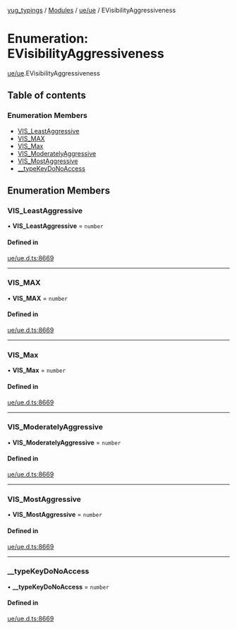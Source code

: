 [yug_typings](../README.md) / [Modules](../modules.md) / [ue/ue](../modules/ue_ue.md) / EVisibilityAggressiveness

# Enumeration: EVisibilityAggressiveness

[ue/ue](../modules/ue_ue.md).EVisibilityAggressiveness

## Table of contents

### Enumeration Members

- [VIS\_LeastAggressive](ue_ue.EVisibilityAggressiveness.md#vis_leastaggressive)
- [VIS\_MAX](ue_ue.EVisibilityAggressiveness.md#vis_max)
- [VIS\_Max](ue_ue.EVisibilityAggressiveness.md#vis_max-1)
- [VIS\_ModeratelyAggressive](ue_ue.EVisibilityAggressiveness.md#vis_moderatelyaggressive)
- [VIS\_MostAggressive](ue_ue.EVisibilityAggressiveness.md#vis_mostaggressive)
- [\_\_typeKeyDoNoAccess](ue_ue.EVisibilityAggressiveness.md#__typekeydonoaccess)

## Enumeration Members

### VIS\_LeastAggressive

• **VIS\_LeastAggressive** = `number`

#### Defined in

[ue/ue.d.ts:8669](https://github.com/YugMetaverse/yug_typings/blob/b7d9b19/ue/ue.d.ts#L8669)

___

### VIS\_MAX

• **VIS\_MAX** = `number`

#### Defined in

[ue/ue.d.ts:8669](https://github.com/YugMetaverse/yug_typings/blob/b7d9b19/ue/ue.d.ts#L8669)

___

### VIS\_Max

• **VIS\_Max** = `number`

#### Defined in

[ue/ue.d.ts:8669](https://github.com/YugMetaverse/yug_typings/blob/b7d9b19/ue/ue.d.ts#L8669)

___

### VIS\_ModeratelyAggressive

• **VIS\_ModeratelyAggressive** = `number`

#### Defined in

[ue/ue.d.ts:8669](https://github.com/YugMetaverse/yug_typings/blob/b7d9b19/ue/ue.d.ts#L8669)

___

### VIS\_MostAggressive

• **VIS\_MostAggressive** = `number`

#### Defined in

[ue/ue.d.ts:8669](https://github.com/YugMetaverse/yug_typings/blob/b7d9b19/ue/ue.d.ts#L8669)

___

### \_\_typeKeyDoNoAccess

• **\_\_typeKeyDoNoAccess** = `number`

#### Defined in

[ue/ue.d.ts:8669](https://github.com/YugMetaverse/yug_typings/blob/b7d9b19/ue/ue.d.ts#L8669)
